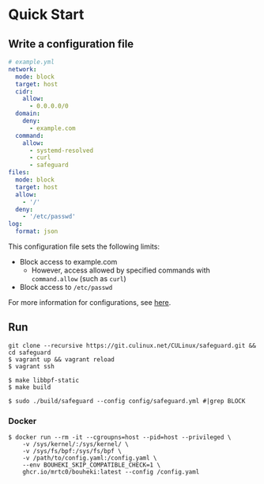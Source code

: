 # Quick Start

## Write a configuration file

```yaml
# example.yml
network:
  mode: block
  target: host
  cidr:
    allow:
      - 0.0.0.0/0
  domain:
    deny:
      - example.com
  command:
    allow:
      - systemd-resolved
      - curl
      - safeguard
files:
  mode: block
  target: host
  allow:
    - '/'
  deny:
    - '/etc/passwd'
log:
  format: json
```

This configuration file sets the following limits:

- Block access to example.com
    - However, access allowed by specified commands with `command.allow` (such as `curl`)
- Block access to `/etc/passwd`

For more information for configurations, see [here](../configuration/network-restriction/configuration.md).

## Run

```shell
git clone --recursive https://git.culinux.net/CULinux/safeguard.git && cd safeguard
$ vagrant up && vagrant reload
$ vagrant ssh

$ make libbpf-static
$ make build

$ sudo ./build/safeguard --config config/safeguard.yml #|grep BLOCK
```

### Docker

```shell
$ docker run --rm -it --cgroupns=host --pid=host --privileged \
    -v /sys/kernel/:/sys/kernel/ \
    -v /sys/fs/bpf:/sys/fs/bpf \
    -v /path/to/config.yaml:/config.yaml \
    --env BOUHEKI_SKIP_COMPATIBLE_CHECK=1 \
    ghcr.io/mrtc0/bouheki:latest --config /config.yaml
```